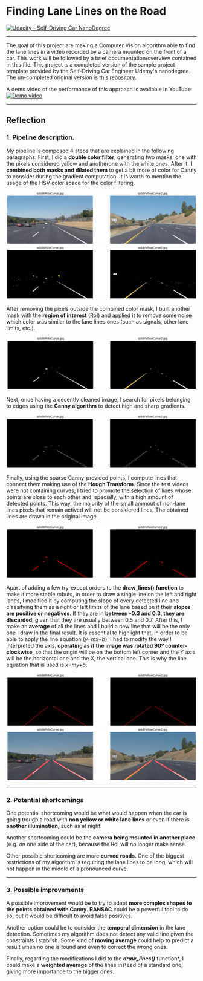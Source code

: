 # **Finding Lane Lines on the Road** 

[![Udacity - Self-Driving Car NanoDegree](https://s3.amazonaws.com/udacity-sdc/github/shield-carnd.svg)](http://www.udacity.com/drive)

---

The goal of this project are making a Computer Vision algorithm able to find the lane lines in a video recorded by a camera mounted on the front of a car. This work will be followed by a brief documentation/overview contained in this file. This project is a completed version of the sample project template provided by the Self-Driving Car Engineer Udemy's nanodegree. The un-completed original version is [this repository](https://github.com/udacity/CarND-LaneLines-P1).

A demo video of the performance of this approach is available in YouTube:
[![Demo video](https://img.youtube.com/vi/DoJ2hLi_qYA/0.jpg)](https://www.youtube.com/watch?v=DoJ2hLi_qYA)


---

## Reflection

### 1. Pipeline description.

My pipeline is composed 4 steps that are explained in the following paragraphs:
First, I did a **double color filter**, generating two masks, one with the pixels considered yellow and anotherone with the white ones. After it, I **combined both masks and dilated them** to get a bit more of color for Canny to consider during the gradient computation. It is worth to mention the usage of the HSV color space for the color filtering.

![Original image](./images/00_original.png)
![Color filtered image](./images/01_color_filtered.png)

After removing the pixels outside the combined color mask, I built another mask with the **region of interest** (RoI) and applied it to remove some noise which color was similar to the lane lines ones (such as signals, other lane limits, etc.).

![RoI-masked image](./images/02_roi_mask.png)

Next, once having a decently cleaned image, I search for pixels belonging to edges using the **Canny algorithm** to detect high and sharp gradients.

![Canny-obtained edges](./images/03_canny_edges.png)

Finally, using the sparse Canny-provided points, I compute lines that connect them making use of the **Hough Transform**. Since the test videos were not containing curves, I tried to promote the selection of lines whose points are close to each other and, specially, with a high amount of detected points. This way, the majority of the small ammout of non-lane lines pixels that remain actived will not be considered lines. The obtained lines are drawn in the original image.

![Raw Hough lines](./images/04_raw_hough_lines.png)


Apart of adding a few try-except orders to the **draw_lines() function** to make it more stable robuts, in order to draw a single line on the left and right lanes, I modified it by computing the slope of every detected line and classifying them as a right or left limits of the lane based on if their **slopes are positive or negatives**. If they are in **between -0.3 and 0.3, they are discarded**, given that they are usually between 0.5 and 0.7. After this, I make an **average** of all the lines and I build a new line that will be the only one I draw in the final result. It is essential to highlight that, in order to be able to apply the line equation (*y=mx+b*), I had to modify the way I interpreted the axis, **operating as if the image was rotated 90º counter-clockwise**, so that the origin will be on the bottom left corner and the Y axis will be the horizontal one and the X, the vertical one. This is why the line equation that is used is *x=my+b*.

![Processed Hough lines](./images/05_hough_lines_proc.png)
![Algorithm output](./images/06_result.png)


---

### 2. Potential shortcomings

One potential shortcoming would be what would happen when the car is going trough a road with **non yellow or white lane lines** or even if there is **another illumination**, such as at night.

Another shortcoming could be the **camera being mounted in another place** (e.g. on one side of the car), because the RoI will no longer make sense.

Other possible shortcoming are more **curved roads**. One of the biggest restrictions of my algorithm is requiring the lane lines to be long, which will not happen in the middle of a pronounced curve.


---

### 3. Possible improvements 

A possible improvement would be to try to adapt **more complex shapes to the points obtained with Canny**. **RANSAC** could be a powerful tool to do so, but it would be difficult to avoid false positives.

Another option could be to consider the **temporal dimension** in the lane detection. Sometimes my algorithm does not detect any valid line given the constraints I stablish. Some kind of **moving average** could help to predict a result when no one is found and even to correct the wrong ones.

Finally, regarding the modifications I did to the ***draw_lines()*** function*, I could make a **weighted average** of the lines instead of a standard one, giving more importance to the bigger ones.
